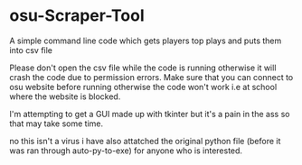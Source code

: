 # osu-Scraper-Tool
A simple command line code which gets players top plays and puts them into csv file

Please don't open the csv file while the code is running otherwise it will crash the code due to permission errors.
Make sure that you can connect to osu website before running otherwise the code won't work i.e at school where the website is blocked.

I'm attempting to get a GUI made up with tkinter but it's a pain in the ass so that may take some time.

no this isn't a virus i have also attatched the original python file (before it was ran through auto-py-to-exe) for anyone who is interested.
